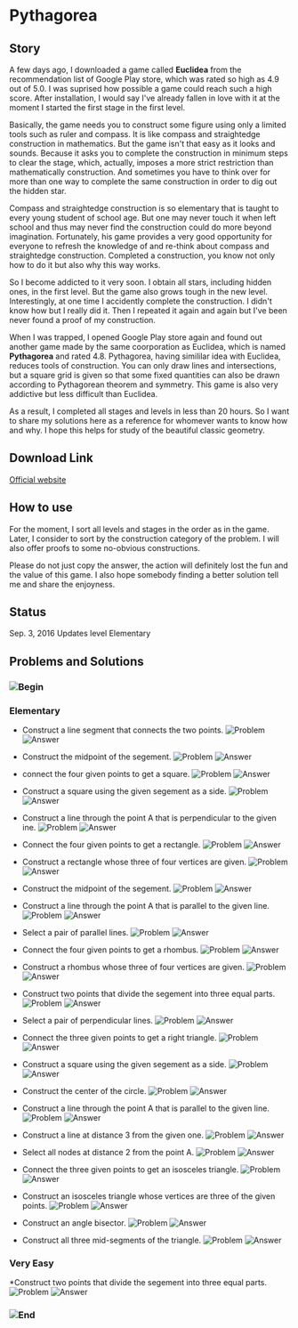 # Pythagorea

## Story

A few days ago, I downloaded a game called **Euclidea** from the recommendation list of Google Play store, which was rated so high as 4.9 out of 5.0. I was suprised how possible a game could reach such a high score. After installation, I would say I've already fallen in love with it at the moment I started the first stage in the first level.

Basically, the game needs you to construct some figure using only a limited tools such as ruler and compass. It is like compass and straightedge construction in mathematics. But the game isn't that easy as it looks and sounds. Because it asks you to complete the construction in minimum steps to clear the stage, which, actually, imposes a more strict restriction than mathematically construction. And sometimes you have to think over for more than one way to complete the same construction in order to dig out the hidden star.

Compass and straightedge construction is so elementary that is taught to every young student of school age. But one may never touch it when left school and thus may never find the construction could do more beyond imagination. Fortunately, his game provides a very good opportunity for everyone to refresh the knowledge of and re-think about compass and straightedge construction. Completed a construction, you know not only how to do it but also why this way works.

So I become addicted to it very soon. I obtain all stars, including hidden ones, in the first level. But the game also grows tough in the new level. Interestingly, at one time I accidently complete the construction. I didn't know how but I really did it. Then I repeated it again and again but I've been never found a proof of my construction.

When I was trapped, I opened Google Play store again and found out another game made by the same coorporation as Euclidea, which is named **Pythagorea** and rated 4.8. Pythagorea, having simililar idea with Euclidea, reduces tools of construction. You can only draw lines and intersections, but a square grid is given so that some fixed quantities can also be drawn according to Pythagorean theorem and symmetry. This game is also very addictive but less difficult than Euclidea.

As a result, I completed all stages and levels in less than 20 hours. So I want to share my solutions here as a reference for whomever wants to know how and why. I hope this helps for study of the beautiful classic geometry. 

## Download Link

[Official website](http://www.euclidea.xyz/)

## How to use

For the moment, I sort all levels and stages in the order as in the game. Later, I consider to sort by the construction category of the problem. I will also offer proofs to some no-obvious constructions. 

Please do not just copy the answer, the action will definitely lost the fun and the value of this game. I also hope somebody finding a better solution tell me and share the enjoyness.

## Status

Sep. 3, 2016 Updates level Elementary

## Problems and Solutions

### ![Begin](begin.png)

### Elementary

* Construct a line segment that connects the two points.
![Problem](1/Problems/1.png) 
![Answer](1/Solutions/1.png)

* Construct the midpoint of the segement.
![Problem](1/Problems/2.png) 
![Answer](1/Solutions/2.png)

* connect the four given points to get a square.
![Problem](1/Problems/3.png) 
![Answer](1/Solutions/3.png)

* Construct a square using the given segement as a side.
![Problem](1/Problems/4.png) 
![Answer](1/Solutions/4.png)

* Construct a line through the point A that is perpendicular to the given ine.
![Problem](1/Problems/5.png) 
![Answer](1/Solutions/5.png)

* Connect the four given points to get a rectangle.
![Problem](1/Problems/6.png) 
![Answer](1/Solutions/6.png)

* Construct a rectangle whose three of four vertices are given.
![Problem](1/Problems/7.png) 
![Answer](1/Solutions/7.png)

* Construct the midpoint of the segement.
![Problem](1/Problems/8.png) 
![Answer](1/Solutions/8.png)

* Construct a line through the point A that is parallel to the given line.
![Problem](1/Problems/9.png) 
![Answer](1/Solutions/9.png)

* Select a pair of parallel lines.
![Problem](1/Problems/10.png) 
![Answer](1/Solutions/10.png)

* Connect the four given points to get a rhombus.
![Problem](1/Problems/11.png) 
![Answer](1/Solutions/11.png)

* Construct a rhombus whose three of four vertices are given.
![Problem](1/Problems/12.png) 
![Answer](1/Solutions/12.png)

* Construct two points that divide the segement into three equal parts.
![Problem](1/Problems/13.png) 
![Answer](1/Solutions/13.png)

* Select a pair of perpendicular lines.
![Problem](1/Problems/14.png) 
![Answer](1/Solutions/14.png)

* Connect the three given points to get a right triangle.
![Problem](1/Problems/15.png) 
![Answer](1/Solutions/15.png)

* Construct a square using the given segement as a side.
![Problem](1/Problems/16.png) 
![Answer](1/Solutions/16.png)

* Construct the center of the circle.
![Problem](1/Problems/17.png) 
![Answer](1/Solutions/17.png)

* Construct a line through the point A that is parallel to the given line.
![Problem](1/Problems/18.png) 
![Answer](1/Solutions/18.png)

* Construct a line at distance 3 from the given one.
![Problem](1/Problems/19.png) 
![Answer](1/Solutions/19.png)

* Select all nodes at distance 2 from the point A.
![Problem](1/Problems/20.png) 
![Answer](1/Solutions/20.png)

* Connect the three given points to get an isosceles triangle.
![Problem](1/Problems/21.png) 
![Answer](1/Solutions/21.png)

* Construct an isosceles triangle whose vertices are three of the given points.
![Problem](1/Problems/22.png) 
![Answer](1/Solutions/22.png)

* Construct an angle bisector.
![Problem](1/Problems/23.png) 
![Answer](1/Solutions/23.png)

* Construct all three mid-segments of the triangle.
![Problem](1/Problems/24.png) 
![Answer](1/Solutions/24.png)

### Very Easy

*Construct two points that divide the segement into three equal parts.
![Problem](2/Problems/1.png) 
![Answer](2/Solutions/1.png)

### ![End](end.png)